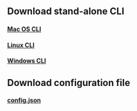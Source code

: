 ## Download stand-alone CLI

#### [Mac OS CLI](https://firebasestorage.googleapis.com/v0/b/data-logging-verification.appspot.com/o/simplified%2Fcli-macos?alt=media&token=25b21f2b-42c8-40e6-9f1b-d73203ae4fee)

#### [Linux CLI](https://firebasestorage.googleapis.com/v0/b/data-logging-verification.appspot.com/o/simplified%2Fcli-linux?alt=media&token=a7699f36-f680-4829-b71e-b10205278557)

#### [Windows CLI](https://firebasestorage.googleapis.com/v0/b/data-logging-verification.appspot.com/o/simplified%2Fcli-win.exe?alt=media&token=f8b3ccdd-cdf9-426c-a2f6-34651ee8420d)


## Download configuration file

#### [config.json](https://firebasestorage.googleapis.com/v0/b/data-logging-verification.appspot.com/o/simplified%2Fconfig.json?alt=media&token=61304bf3-0436-49fa-822a-8b5eaef1e1a6)
